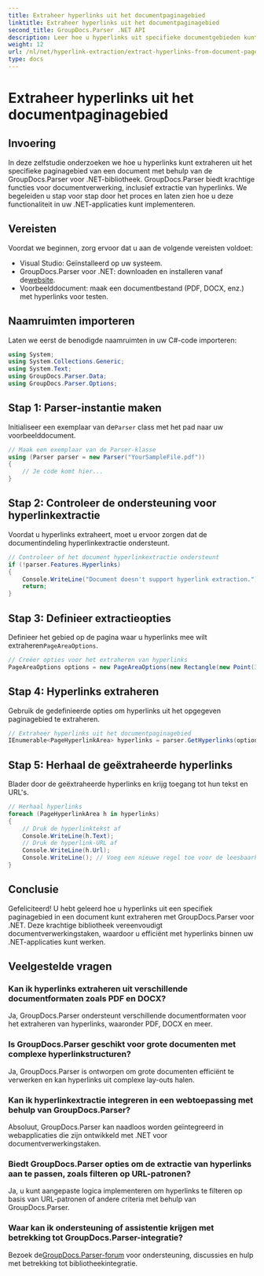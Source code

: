 ```yaml
---
title: Extraheer hyperlinks uit het documentpaginagebied
linktitle: Extraheer hyperlinks uit het documentpaginagebied
second_title: GroupDocs.Parser .NET API
description: Leer hoe u hyperlinks uit specifieke documentgebieden kunt extraheren met GroupDocs.Parser voor .NET. Verbeter uw documentverwerkingsmogelijkheden.
weight: 12
url: /nl/net/hyperlink-extraction/extract-hyperlinks-from-document-page-area/
type: docs
---
```

# Extraheer hyperlinks uit het documentpaginagebied

## Invoering
In deze zelfstudie onderzoeken we hoe u hyperlinks kunt extraheren uit het specifieke paginagebied van een document met behulp van de GroupDocs.Parser voor .NET-bibliotheek. GroupDocs.Parser biedt krachtige functies voor documentverwerking, inclusief extractie van hyperlinks. We begeleiden u stap voor stap door het proces en laten zien hoe u deze functionaliteit in uw .NET-applicaties kunt implementeren.
## Vereisten
Voordat we beginnen, zorg ervoor dat u aan de volgende vereisten voldoet:
- Visual Studio: Geïnstalleerd op uw systeem.
- GroupDocs.Parser voor .NET: downloaden en installeren vanaf de[website](https://releases.groupdocs.com/parser/net/).
- Voorbeelddocument: maak een documentbestand (PDF, DOCX, enz.) met hyperlinks voor testen.

## Naamruimten importeren
Laten we eerst de benodigde naamruimten in uw C#-code importeren:
```csharp
using System;
using System.Collections.Generic;
using System.Text;
using GroupDocs.Parser.Data;
using GroupDocs.Parser.Options;
```
## Stap 1: Parser-instantie maken
 Initialiseer een exemplaar van de`Parser` class met het pad naar uw voorbeelddocument.
```csharp
// Maak een exemplaar van de Parser-klasse
using (Parser parser = new Parser("YourSampleFile.pdf"))
{
    // Je code komt hier...
}
```
## Stap 2: Controleer de ondersteuning voor hyperlinkextractie
Voordat u hyperlinks extraheert, moet u ervoor zorgen dat de documentindeling hyperlinkextractie ondersteunt.
```csharp
// Controleer of het document hyperlinkextractie ondersteunt
if (!parser.Features.Hyperlinks)
{
    Console.WriteLine("Document doesn't support hyperlink extraction.");
    return;
}
```
## Stap 3: Definieer extractieopties
 Definieer het gebied op de pagina waar u hyperlinks mee wilt extraheren`PageAreaOptions`.
```csharp
// Creëer opties voor het extraheren van hyperlinks
PageAreaOptions options = new PageAreaOptions(new Rectangle(new Point(380, 90), new Size(150, 50)));
```
## Stap 4: Hyperlinks extraheren
Gebruik de gedefinieerde opties om hyperlinks uit het opgegeven paginagebied te extraheren.
```csharp
// Extraheer hyperlinks uit het documentpaginagebied
IEnumerable<PageHyperlinkArea> hyperlinks = parser.GetHyperlinks(options);
```
## Stap 5: Herhaal de geëxtraheerde hyperlinks
Blader door de geëxtraheerde hyperlinks en krijg toegang tot hun tekst en URL's.
```csharp
// Herhaal hyperlinks
foreach (PageHyperlinkArea h in hyperlinks)
{
    // Druk de hyperlinktekst af
    Console.WriteLine(h.Text);
    // Druk de hyperlink-URL af
    Console.WriteLine(h.Url);
    Console.WriteLine(); // Voeg een nieuwe regel toe voor de leesbaarheid
}
```

## Conclusie
Gefeliciteerd! U hebt geleerd hoe u hyperlinks uit een specifiek paginagebied in een document kunt extraheren met GroupDocs.Parser voor .NET. Deze krachtige bibliotheek vereenvoudigt documentverwerkingstaken, waardoor u efficiënt met hyperlinks binnen uw .NET-applicaties kunt werken.

## Veelgestelde vragen
### Kan ik hyperlinks extraheren uit verschillende documentformaten zoals PDF en DOCX?
Ja, GroupDocs.Parser ondersteunt verschillende documentformaten voor het extraheren van hyperlinks, waaronder PDF, DOCX en meer.
### Is GroupDocs.Parser geschikt voor grote documenten met complexe hyperlinkstructuren?
Ja, GroupDocs.Parser is ontworpen om grote documenten efficiënt te verwerken en kan hyperlinks uit complexe lay-outs halen.
### Kan ik hyperlinkextractie integreren in een webtoepassing met behulp van GroupDocs.Parser?
Absoluut, GroupDocs.Parser kan naadloos worden geïntegreerd in webapplicaties die zijn ontwikkeld met .NET voor documentverwerkingstaken.
### Biedt GroupDocs.Parser opties om de extractie van hyperlinks aan te passen, zoals filteren op URL-patronen?
Ja, u kunt aangepaste logica implementeren om hyperlinks te filteren op basis van URL-patronen of andere criteria met behulp van GroupDocs.Parser.
### Waar kan ik ondersteuning of assistentie krijgen met betrekking tot GroupDocs.Parser-integratie?
 Bezoek de[GroupDocs.Parser-forum](https://forum.groupdocs.com/c/parser/17) voor ondersteuning, discussies en hulp met betrekking tot bibliotheekintegratie.